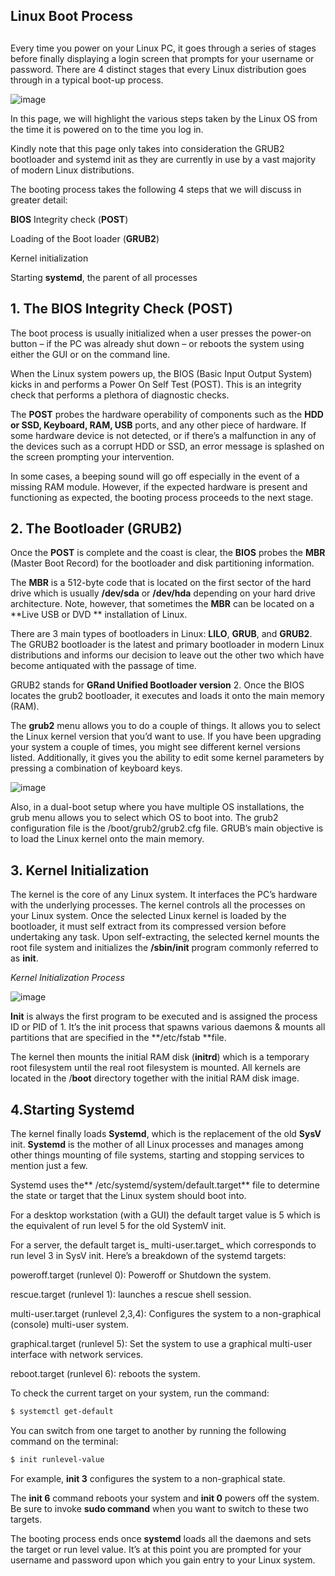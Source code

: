 ##
## Linux Boot Process
##


Every time you power on your Linux PC, it goes through a series of stages before finally displaying a login screen that prompts for your username or password. 
There are 4 distinct stages that every Linux distribution goes through in a typical boot-up process.

![image](https://github.com/ashrafkgit/Linux/assets/134578702/5c99fc65-6345-4274-87e2-1ebc03483f79)

In this page, we will highlight the various steps taken by the Linux OS from the time it is powered on to the time you log in. 

Kindly note that this page only takes into consideration the GRUB2 bootloader and systemd init as they are currently in use by a vast majority of modern Linux distributions.


The booting process takes the following 4 steps that we will discuss in greater detail:

**BIOS** Integrity check (**POST**)

Loading of the Boot loader (**GRUB2**)

Kernel initialization

Starting **systemd**, the parent of all processes

## 1. The BIOS Integrity Check (POST)

The boot process is usually initialized when a user presses the power-on button – if the PC was already shut down – or reboots the system using either the GUI or on the command line.

When the Linux system powers up, the BIOS (Basic Input Output System) kicks in and performs a Power On Self Test (POST). This is an integrity check that performs a plethora of diagnostic checks.

The **POST** probes the hardware operability of components such as the **HDD or SSD, Keyboard, RAM, USB** ports, and any other piece of hardware. If some hardware device is not detected, or if there’s a malfunction in any of the devices such as a corrupt HDD or SSD, an error message is splashed on the screen prompting your intervention.

In some cases, a beeping sound will go off especially in the event of a missing RAM module. However, if the expected hardware is present and functioning as expected, the booting process proceeds to the next stage.


## 2. The Bootloader (GRUB2)

Once the **POST** is complete and the coast is clear, the **BIOS** probes the **MBR** (Master Boot Record) for the bootloader and disk partitioning information.

The **MBR** is a 512-byte code that is located on the first sector of the hard drive which is usually **/dev/sda** or **/dev/hda** depending on your hard drive architecture. Note, however, that sometimes the **MBR** can be located on a **Live USB or DVD ** installation of Linux.

There are 3 main types of bootloaders in Linux: **LILO**, **GRUB**, and **GRUB2**. The GRUB2 bootloader is the latest and primary bootloader in modern Linux distributions and informs our decision to leave out the other two which have become antiquated with the passage of time.

GRUB2 stands for **GRand Unified Bootloader version** 2. 
Once the BIOS locates the grub2 bootloader, it executes and loads it onto the main memory (RAM).

The **grub2** menu allows you to do a couple of things. It allows you to select the Linux kernel version that you’d want to use. If you have been upgrading your system a couple of times, you might see different kernel versions listed. Additionally, it gives you the ability to edit some kernel parameters by pressing a combination of keyboard keys.

![image](https://github.com/ashrafkgit/Linux/assets/134578702/24d65cf2-1d90-4c97-a2e3-59b9c9d020ea)

Also, in a dual-boot setup where you have multiple OS installations, the grub menu allows you to select which OS to boot into. The grub2 configuration file is the /boot/grub2/grub2.cfg file. GRUB’s main objective is to load the Linux kernel onto the main memory.



## 3. Kernel Initialization

The kernel is the core of any Linux system. It interfaces the PC’s hardware with the underlying processes. The kernel controls all the processes on your Linux system. Once the selected Linux kernel is loaded by the bootloader, it must self extract from its compressed version before undertaking any task. Upon self-extracting, the selected kernel mounts the root file system and initializes the **/sbin/init** program commonly referred to as **init**.

_Kernel Initialization Process_

![image](https://github.com/ashrafkgit/Linux/assets/134578702/81a52d9f-5fc8-4abc-9ffd-42208f9c3e01)

**Init** is always the first program to be executed and is assigned the process ID or PID of 1. It’s the init process that spawns various daemons & mounts all partitions that are specified in the **/etc/fstab **file.

The kernel then mounts the initial RAM disk (**initrd**) which is a temporary root filesystem until the real root filesystem is mounted. All kernels are located in the /**boot** directory together with the initial RAM disk image.


## 4.Starting Systemd

The kernel finally loads **Systemd**, which is the replacement of the old **SysV** init. **Systemd** is the mother of all Linux processes and manages among other things mounting of file systems, starting and stopping services to mention just a few.

Systemd uses the** /etc/systemd/system/default.target** file to determine the state or target that the Linux system should boot into.

For a desktop workstation (with a GUI) the default target value is 5 which is the equivalent of run level 5 for the old SystemV init.

For a server, the default target is_ multi-user.target_ which corresponds to run level 3 in SysV init.
Here’s a breakdown of the systemd targets:

poweroff.target (runlevel 0): Poweroff or Shutdown the system.

rescue.target (runlevel 1): launches a rescue shell session.

multi-user.target (runlevel 2,3,4): Configures the system to a non-graphical (console) multi-user system.

graphical.target (runlevel 5): Set the system to use a graphical multi-user interface with network services.

reboot.target (runlevel 6): reboots the system.

To check the current target on your system, run the command:
``` bash
$ systemctl get-default
```

You can switch from one target to another by running the following command on the terminal:
``` bash
$ init runlevel-value
```

For example, **init 3** configures the system to a non-graphical state.

The **init 6** command reboots your system and **init 0** powers off the system. Be sure to invoke **sudo command** when you want to switch to these two targets.

The booting process ends once **systemd** loads all the daemons and sets the target or run level value. It’s at this point you are prompted for your username and password upon which you gain entry to your Linux system.
